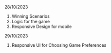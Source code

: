 28/10/2023

1. Winning Scenarios
2. Logic for the game
3. Responsive Design for mobile

29/10/2023

1. Responsive UI for Choosing Game Preferences
